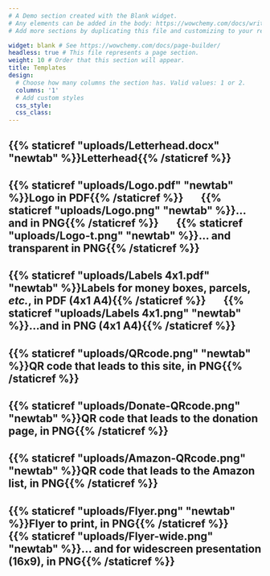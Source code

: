 ```yaml
---
# A Demo section created with the Blank widget.
# Any elements can be added in the body: https://wowchemy.com/docs/writing-markdown-latex/
# Add more sections by duplicating this file and customizing to your requirements.

widget: blank # See https://wowchemy.com/docs/page-builder/
headless: true # This file represents a page section.
weight: 10 # Order that this section will appear.
title: Templates 
design:
  # Choose how many columns the section has. Valid values: 1 or 2.
  columns: '1'
  # Add custom styles
  css_style:
  css_class:
---
```


## <i class="fa-solid fa-file-word" style="color:#085BB9"></i> {{% staticref "uploads/Letterhead.docx" "newtab" %}}Letterhead{{% /staticref %}}

## <i class="fa-solid fa-file-pdf" style="color:#085BB9"></i> {{% staticref "uploads/Logo.pdf" "newtab" %}}Logo in PDF{{% /staticref %}} &nbsp;&nbsp;&nbsp;&nbsp;&nbsp; <i class="fa-solid fa-file-image" style="color:#085BB9"></i> {{% staticref "uploads/Logo.png" "newtab" %}}... and in PNG{{% /staticref %}} &nbsp;&nbsp;&nbsp;&nbsp;&nbsp; <i class="fa-solid fa-file-image" style="color:#085BB9"></i> {{% staticref "uploads/Logo-t.png" "newtab" %}}... and transparent in PNG{{% /staticref %}}

## <i class="fa-solid fa-file-pdf" style="color:#085BB9"></i> {{% staticref "uploads/Labels 4x1.pdf" "newtab" %}}Labels for money boxes, parcels, *etc.*, in PDF (4x1 A4){{% /staticref %}} &nbsp;&nbsp;&nbsp;&nbsp;&nbsp;  <i class="fa-solid fa-file-image" style="color:#085BB9"></i> {{% staticref "uploads/Labels 4x1.png" "newtab" %}}...and in PNG (4x1 A4){{% /staticref %}}

## <i class="fa-solid fa-file-image" style="color:#085BB9"></i> {{% staticref "uploads/QRcode.png" "newtab" %}}QR code that leads to this site, in PNG{{% /staticref %}}


## <i class="fa-solid fa-file-image" style="color:#085BB9"></i> {{% staticref "uploads/Donate-QRcode.png" "newtab" %}}QR code that leads to the donation page, in PNG{{% /staticref %}}

## <i class="fa-solid fa-file-image" style="color:#085BB9"></i> {{% staticref "uploads/Amazon-QRcode.png" "newtab" %}}QR code that leads to the Amazon list, in PNG{{% /staticref %}}

## <i class="fa-solid fa-file-image" style="color:#085BB9"></i> {{% staticref "uploads/Flyer.png" "newtab" %}}Flyer to print, in PNG{{% /staticref %}} &nbsp;&nbsp;&nbsp;&nbsp;&nbsp;  <i class="fa-solid fa-file-image" style="color:#085BB9"></i> {{% staticref "uploads/Flyer-wide.png" "newtab" %}}... and for widescreen presentation (16x9), in PNG{{% /staticref %}}

